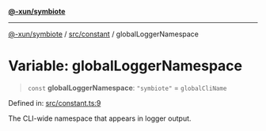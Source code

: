 [**@-xun/symbiote**](../../../README.md)

***

[@-xun/symbiote](../../../README.md) / [src/constant](../README.md) / globalLoggerNamespace

# Variable: globalLoggerNamespace

> `const` **globalLoggerNamespace**: `"symbiote"` = `globalCliName`

Defined in: [src/constant.ts:9](https://github.com/Xunnamius/symbiote/blob/3044ba2654d63523648bf35278fa1c752d878990/src/constant.ts#L9)

The CLI-wide namespace that appears in logger output.
